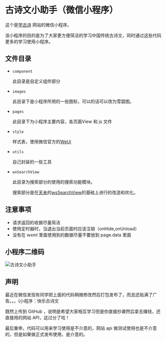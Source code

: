 # 古诗文小助手（微信小程序）

这个是[学古诗](https://xuegushi.cn) 网站的微信小程序。

该小程序的目的是为了大家更方便简洁的学习中国传统古诗文，同时通过这些代码更多的学习使用小程序。

## 文件目录
- `component`

    此目录是自定义组件部分
- `images`

    此目录下是小程序所用的一些图标，可以的话可以改为雪碧图。
- `pages`

    此目录下为小程序主要内容，各页面View 和 js 文件
- `style`

    样式表，使用微信官方的[WeUi](https://weui.io)
- `utils`

    自己封装的一些工具
- `wxSearchView`

    此目录为搜索部分的使用的搜索功能模块。
    
    搜索部分是在[天未](https://github.com/mindawei)的[wsSearchView](https://github.com/mindawei/wsSearchView)的基础上进行的改造和优化。

## 注意事项
- 请求返回的收据尽量简洁
- 使用定时器时，当退出当前页面时应该注销（onHide,onUnload）
- 没有在 wxml 里面使用到的数据尽量不要放到 page.data 里面

## 小程序二维码

![古诗文小助手](https://github.com/johnnyzhang1992/gushi_lite/blob/master/images/xcx.jpg)

## 声明

最近在微信发现有同学把上面的代码稍微修改然后打包发布了，而且还贴满了广告。。。(小程序：快乐古诗文

既然上传到 GitHub ，说明是希望大家相互学习但是你直接抄袭然后拿去赚钱，还直接用的网站 API，这过分了哈！

最后重申，代码可以用来学习使用是不介意的，网站 api 做测试使用也是不介意的，但是如果做正式发布使用，是介意的。
